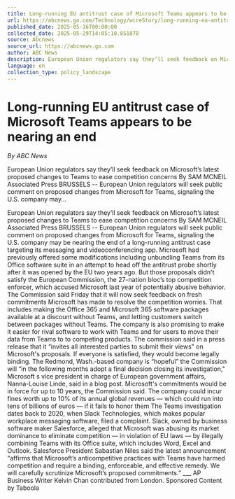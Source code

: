```yaml
---
title: Long-running EU antitrust case of Microsoft Teams appears to be nearing an end
url: https://abcnews.go.com/Technology/wireStory/long-running-eu-antitrust-case-microsoft-teams-appears-121868919
published_date: 2025-05-16T00:00:00
collected_date: 2025-05-29T14:05:10.851878
source: Abcnews
source_url: https://abcnews.go.com
author: ABC News
description: European Union regulators say they’ll seek feedback on Microsoft’s latest proposed changes to Teams to ease competition concerns By SAM MCNEIL Associated Press BRUSSELS -- European Union regulators will seek public comment on proposed changes from Microsoft for Teams, signaling the U.S. company may...
language: en
collection_type: policy_landscape
---
```


# Long-running EU antitrust case of Microsoft Teams appears to be nearing an end

*By ABC News*

European Union regulators say they’ll seek feedback on Microsoft’s latest proposed changes to Teams to ease competition concerns By SAM MCNEIL Associated Press BRUSSELS -- European Union regulators will seek public comment on proposed changes from Microsoft for Teams, signaling the U.S. company may...

European Union regulators say they’ll seek feedback on Microsoft’s latest proposed changes to Teams to ease competition concerns By SAM MCNEIL Associated Press BRUSSELS -- European Union regulators will seek public comment on proposed changes from Microsoft for Teams, signaling the U.S. company may be nearing the end of a long-running antitrust case targeting its messaging and videoconferencing app. Microsoft had previously offered some modifications including unbundling Teams from its Office software suite in an attempt to head off the antitrust probe shortly after it was opened by the EU two years ago. But those proposals didn't satisfy the European Commission, the 27-nation bloc’s top competition enforcer, which accused Microsoft last year of potentially abusive behavior. The Commission said Friday that it will now seek feedback on fresh commitments Microsoft has made to resolve the competition worries. That includes making the Office 365 and Microsoft 365 software packages available at a discount without Teams, and letting customers switch between packages without Teams. The company is also promising to make it easier for rival software to work with Teams and for users to move their data from Teams to to competing products. The commission said in a press release that it “invites all interested parties to submit their views" on Microsoft's proposals. If everyone is satisfied, they would become legally binding. The Redmond, Wash.-based company is “hopeful” the Commission will “in the following months adopt a final decision closing its investigation," Microsoft s vice president in charge of European government affairs, Nanna-Louise Linde, said in a blog post. Microsoft's commitments would be in force for up to 10 years, the Commission said. The company could incur fines worth up to 10% of its annual global revenues — which could run into tens of billions of euros — if it fails to honor them The Teams investigation dates back to 2020, when Slack Technologies, which makes popular workplace messaging software, filed a complaint. Slack, owned by business software maker Salesforce, alleged that Microsoft was abusing its market dominance to eliminate competition — in violation of EU laws — by illegally combining Teams with its Office suite, which includes Word, Excel and Outlook. Salesforce President Sabastian Niles said the latest announcement “affirms that Microsoft’s anticompetitive practices with Teams have harmed competition and require a binding, enforceable, and effective remedy. We will carefully scrutinize Microsoft’s proposed commitments.” ___ AP Business Writer Kelvin Chan contributed from London. Sponsored Content by Taboola